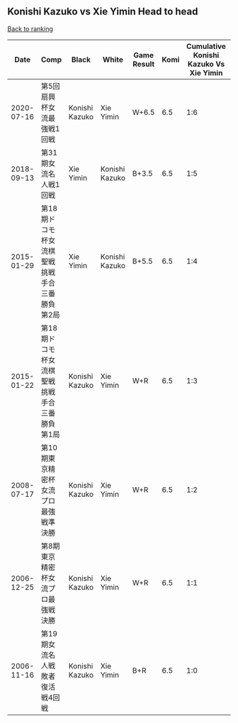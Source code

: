 ## Konishi Kazuko vs Xie Yimin Head to head

[Back to ranking](../../index.md)




| **Date** | **Comp** | **Black** | **White** | **Game Result** | **Komi** | **Cumulative Konishi Kazuko Vs Xie Yimin** | **Konishi Kazuko Streak** | **Xie Yimin Streak** | 
| --- | --- | --- | --- | --- | --- | --- | --- | --- |
| 2020-07-16 | 第5回扇興杯女流最強戦1回戦 | Konishi Kazuko | Xie Yimin | W+6.5 | 6.5 | 1:6 | 0 | 6 | 
| 2018-09-13 | 第31期女流名人戦1回戦 | Xie Yimin | Konishi Kazuko | B+3.5 | 6.5 | 1:5 | 0 | 5 | 
| 2015-01-29 | 第18期ドコモ杯女流棋聖戦挑戦手合三番勝負第2局 | Xie Yimin | Konishi Kazuko | B+5.5 | 6.5 | 1:4 | 0 | 4 | 
| 2015-01-22 | 第18期ドコモ杯女流棋聖戦挑戦手合三番勝負第1局 | Konishi Kazuko | Xie Yimin | W+R | 6.5 | 1:3 | 0 | 3 | 
| 2008-07-17 | 第10期東京精密杯女流プロ最強戦準決勝 | Konishi Kazuko | Xie Yimin | W+R | 6.5 | 1:2 | 0 | 2 | 
| 2006-12-25 | 第8期東京精密杯女流プロ最強戦決勝 | Konishi Kazuko | Xie Yimin | W+R | 6.5 | 1:1 | 0 | 1 | 
| 2006-11-16 | 第19期女流名人戦敗者復活戦4回戦 | Konishi Kazuko | Xie Yimin | B+R | 6.5 | 1:0 | 1 | 0 |




